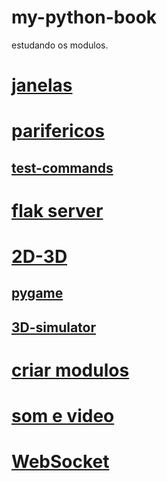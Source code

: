# my-python-book
 estudando os modulos.
# [janelas](https://github.com/0joseDark/my-python-book/blob/main/janelas.md)
# [parifericos](https://github.com/0joseDark/my-python-book/blob/main/perifericos.md)
## [test-commands](https://github.com/0joseDark/test-commands)
# [flak server](https://github.com/0joseDark/my-python-book/blob/main/flask-server.md)
# [2D-3D](https://github.com/0joseDark/my-python-book/blob/main/2D-3D.md)
## [pygame](https://github.com/0joseDark/test-with-pygame)
## [3D-simulator](https://github.com/0joseDark/3D-simulator)
# [criar modulos](https://github.com/0joseDark/my-python-book/blob/main/criar-modulos.md)
# [som e video](https://github.com/0joseDark/my-python-book/blob/main/som-v%C3%ADdeo.md)
# [WebSocket](https://github.com/0joseDark/my-python-book/blob/main/WebSocket.md)

